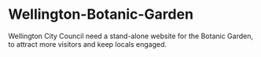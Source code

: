 # Wellington-Botanic-Garden
Wellington City Council need a stand-alone website for the Botanic Garden, to attract more visitors and keep locals engaged.
